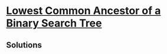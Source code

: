 # [Lowest Common Ancestor of a Binary Search Tree](https://leetcode.com/problems/lowest-common-ancestor-of-a-binary-search-tree/)

## Solutions
